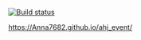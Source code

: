 [![Build status](https://ci.appveyor.com/api/projects/status/5shp70w0h2aw3awr/branch/main?svg=true)](https://ci.appveyor.com/project/Anna7682/ahj-event/branch/main)

https://Anna7682.github.io/ahj_event/
